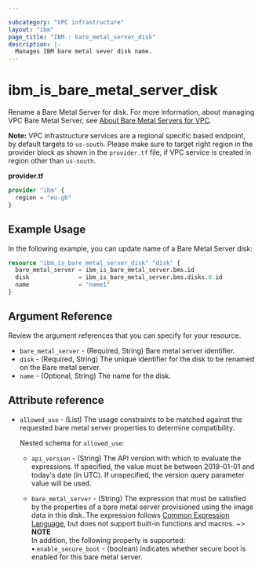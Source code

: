 ```yaml
---

subcategory: "VPC infrastructure"
layout: "ibm"
page_title: "IBM : bare_metal_server_disk"
description: |-
  Manages IBM bare metal sever disk name.
---
```


# ibm\_is_bare_metal_server_disk

Rename a Bare Metal Server for disk. For more information, about managing VPC Bare Metal Server, see [About Bare Metal Servers for VPC](https://cloud.ibm.com/docs/vpc?topic=vpc-about-bare-metal-servers).

**Note:** 
VPC infrastructure services are a regional specific based endpoint, by default targets to `us-south`. Please make sure to target right region in the provider block as shown in the `provider.tf` file, if VPC service is created in region other than `us-south`.

**provider.tf**

```terraform
provider "ibm" {
  region = "eu-gb"
}
```

## Example Usage

In the following example, you can update name of a Bare Metal Server disk:

```terraform
resource "ibm_is_bare_metal_server_disk" "disk" {
  bare_metal_server = ibm_is_bare_metal_server.bms.id
  disk              = ibm_is_bare_metal_server.bms.disks.0.id
  name              = "name1"
}
```

## Argument Reference

Review the argument references that you can specify for your resource. 


- `bare_metal_server` - (Required, String) Bare metal server identifier. 
- `disk` - (Required, String) The unique identifier for the disk to be renamed on the  Bare metal server.
- `name` - (Optional, String) The name for the disk.


## Attribute reference
- `allowed_use` - (List) The usage constraints to be matched against the requested bare metal server properties to determine compatibility.
    
    Nested schema for `allowed_use`:
    - `api_version` - (String) The API version with which to evaluate the expressions. If specified, the value must be between 2019-01-01 and today's date (in UTC). If unspecified, the version query parameter value will be used.
	  
    - `bare_metal_server` - (String) The expression that must be satisfied by the properties of a bare metal server provisioned using the image data in this disk..The expression follows [Common Expression Language](https://github.com/google/cel-spec/blob/master/doc/langdef.md), but does not support built-in functions and macros. 
    ~> **NOTE** </br> In addition, the following property is supported: </br>
      **&#x2022;** `enable_secure_boot` - (boolean) Indicates whether secure boot is enabled for this bare metal server.


